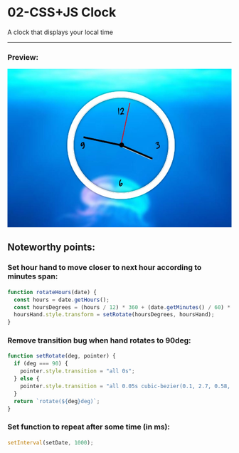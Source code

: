 # 02-CSS+JS Clock

A clock that displays your local time

---

### Preview:

![](./js-clock.jpg)

## Noteworthy points:

### Set hour hand to move closer to next hour according to minutes span:

```javascript
function rotateHours(date) {
  const hours = date.getHours();
  const hoursDegrees = (hours / 12) * 360 + (date.getMinutes() / 60) * 30 + 90;
  hoursHand.style.transform = setRotate(hoursDegrees, hoursHand);
}
```

### Remove transition bug when hand rotates to 90deg:

```javascript
function setRotate(deg, pointer) {
  if (deg === 90) {
    pointer.style.transition = "all 0s";
  } else {
    pointer.style.transition = "all 0.05s cubic-bezier(0.1, 2.7, 0.58, 1)";
  }
  return `rotate(${deg}deg)`;
}
```

### Set function to repeat after some time (in ms):

```javascript
setInterval(setDate, 1000);
```
